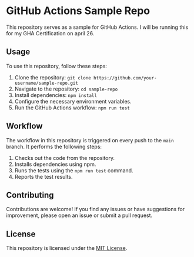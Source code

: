 # GitHub Actions Sample Repo

This repository serves as a sample for GitHub Actions. I will be running this for my GHA Certification on april 26.

## Usage

To use this repository, follow these steps:

1. Clone the repository: `git clone https://github.com/your-username/sample-repo.git`
2. Navigate to the repository: `cd sample-repo`
3. Install dependencies: `npm install`
4. Configure the necessary environment variables.
5. Run the GitHub Actions workflow: `npm run test`

## Workflow

The workflow in this repository is triggered on every push to the `main` branch. It performs the following steps:

1. Checks out the code from the repository.
2. Installs dependencies using npm.
3. Runs the tests using the `npm run test` command.
4. Reports the test results.

## Contributing

Contributions are welcome! If you find any issues or have suggestions for improvement, please open an issue or submit a pull request.

## License

This repository is licensed under the [MIT License](LICENSE).